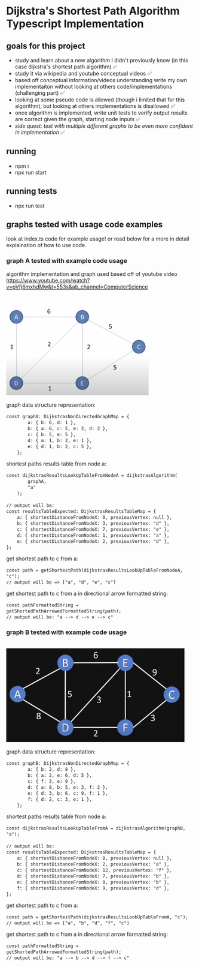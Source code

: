 # Dijkstra's Shortest Path Algorithm Typescript Implementation

## goals for this project

-   study and learn about a new algorithm I didn't previously know (in this case dijkstra's shortest path algorithm) ✅
-   study it via wikipedia and youtube conceptual videos ✅
-   based off conceptual information/videos understanding write my own implementaiton without looking at others code/implementations (challenging part) ✅
-   looking at some pseudo code is allowed (though i limited that for this algorithm), but looking at others implementations is disallowed ✅
-   once algorithm is implemented, write unit tests to verify output results are correct given the graph, starting node inputs ✅
-   <em> side quest: test with multiple different graphs to be even more confident in implementation </em> ✅

## running

-   npm i
-   npx run start

## running tests

-   npx run test

## graphs tested with usage code examples
look at index.ts code for example usage! or read below for a more in detail explaination of how to use code. 

### graph A tested with example code usage

algorithm implementation and graph used based off of youtube video https://www.youtube.com/watch?v=pVfj6mxhdMw&t=553s&ab_channel=ComputerScience

<br />
<img src="./images/graph-a.png" height="250px" alt="graph" />

graph data structure representation:

```
const graphA: DijkstrasNonDirectedGraphMap = {
        a: { b: 6, d: 1 },
        b: { a: 6, c: 5, e: 2, d: 2 },
        c: { b: 5, e: 5 },
        d: { a: 1, b: 2, e: 1 },
        e: { d: 1, b: 2, c: 5 },
    };
```

shortest paths results table from node a:
```
const dijkstrasResultsLookUpTableFromNodeA = dijkstrasAlgorithm(
        graphA,
        "a"
    );

// output will be: 
const resultsTableExpected: DijkstrasResultsTableMap = {
    a: { shortestDistanceFromNodeX: 0, previousVertex: null },
    b: { shortestDistanceFromNodeX: 3, previousVertex: "d" },
    c: { shortestDistanceFromNodeX: 7, previousVertex: "e" },
    d: { shortestDistanceFromNodeX: 1, previousVertex: "a" },
    e: { shortestDistanceFromNodeX: 2, previousVertex: "d" },
};
```

get shortest path to c from a:

```
const path = getShortestPath(dijkstrasResultsLookUpTableFromNodeA, "c");
// output will be => ["a", "d", "e", "c"]
```

get shortest path to c from a in directional arrow formatted string:
```
const pathFormattedString = getShortedPathArrowedFormattedString(path);
// output will be: "a --> d --> e --> c"
```

### graph B tested with example code usage

<br />
<img src="./images/graph-b.png" height="250px" alt="graph" />

graph data structure representation:

```
const graphB: DijkstrasNonDirectedGraphMap = {
        a: { b: 2, d: 8 },
        b: { a: 2, e: 6, d: 5 },
        c: { f: 3, e: 9 },
        d: { a: 8, b: 5, e: 3, f: 2 },
        e: { d: 3, b: 6, c: 9, f: 1 },
        f: { d: 2, c: 3, e: 1 },
    };
```

shortest paths results table from node a:
```
const dijkstrasResultsLookUpTableFromA = dijkstrasAlgorithm(graphB, "a");

// output will be:
const resultsTableExpected: DijkstrasResultsTableMap = {
    a: { shortestDistanceFromNodeX: 0, previousVertex: null },
    b: { shortestDistanceFromNodeX: 2, previousVertex: "a" },
    c: { shortestDistanceFromNodeX: 12, previousVertex: "f" },
    d: { shortestDistanceFromNodeX: 7, previousVertex: "b" },
    e: { shortestDistanceFromNodeX: 8, previousVertex: "b" },
    f: { shortestDistanceFromNodeX: 9, previousVertex: "d" },
};
```

get shortest path to c from a:

```
const path = getShortestPath(dijkstrasResultsLookUpTableFromA, "c");
// output will be => ["a", "b", "d", "f", "c"]
```

get shortest path to c from a in directional arrow formatted string:
```
const pathFormattedString = getShortedPathArrowedFormattedString(path);
// output will be: "a --> b --> d --> f --> c"
```
